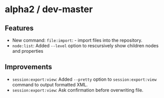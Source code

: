 # alpha2 / dev-master

## Features

- New command: `file:import`: - import files into the repository.
- `node:list`: Added `--level` option to rescursively show children nodes and properties

## Improvements

- `session:export:view`: Added `--pretty` option to `session:export:view` command to output formatted XML.
- `session:export:view`: Ask confirmation before overwriting file.
